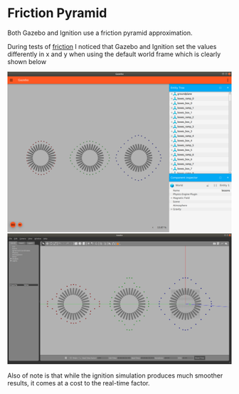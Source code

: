 # Friction Pyramid

Both Gazebo and Ignition use a friction pyramid approximation.  

During tests of [friction](/tests/friction/README.md) I noticed that Gazebo and Ignition set the values differently in x and y when using the default world frame which is clearly shown below

![ignition](docs/friction_pyramid_ignition.png)
![gazebo](docs/friction_pyramid_gazebo.png)

Also of note is that while the ignition simulation produces much smoother results, it comes at a cost to the real-time factor.
